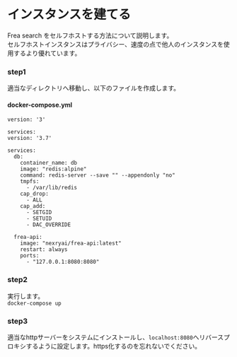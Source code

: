 # インスタンスを建てる
Frea search をセルフホストする方法について説明します。  
セルフホストインスタンスはプライバシー、速度の点で他人のインスタンスを使用するより優れています。


### step1
適当なディレクトリへ移動し、以下のファイルを作成します。

#### docker-compose.yml
```
version: '3'

services:
version: '3.7'

services:
  db:
    container_name: db
    image: "redis:alpine"
    command: redis-server --save "" --appendonly "no"
    tmpfs:
      - /var/lib/redis
    cap_drop:
      - ALL
    cap_add:
      - SETGID
      - SETUID
      - DAC_OVERRIDE

  frea-api:
    image: "nexryai/frea-api:latest"
    restart: always
    ports:
      - "127.0.0.1:8080:8080"
```

### step2
実行します。  
`docker-compose up`

### step3
適当なhttpサーバーをシステムにインストールし、`localhost:8080`へリバースプロキシするように設定します。https化するのを忘れないでください。

